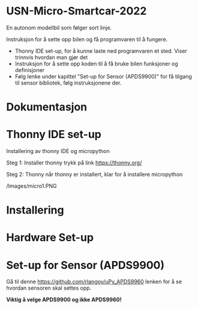 # USN-Micro-Smartcar-2022
En autonom modellbil som følger sort linje.

Instruksjon for å sette opp bilen og få programvaren til å fungere.
- Thonny IDE set-up, for å kunne laste ned programvaren et sted. Viser trinnvis hvordan man gjør det
- Instruksjon for å sette opp koden til å få bruke bilen funksjoner og definisjoner
- Følg lenke under kapittel "Set-up for Sensor (APDS9900)" for få tilgang til sensor bibliotek, følg instruksjonene der.

# Dokumentasjon

# Thonny IDE set-up
Installering av thonny IDE og micropython

Steg 1: Installer thonny trykk på link https://thonny.org/

Steg 2: Thonny når thonny er installert, klar for å installere micropython

/Images/micro1.PNG

# Installering


# Hardware Set-up

# Set-up for Sensor (APDS9900)
Gå til denne https://github.com/rlangoy/uPy_APDS9960 lenken for å se hvordan sensoren skal settes opp.

**Viktig å velge APDS9900 og ikke APDS9960!**
